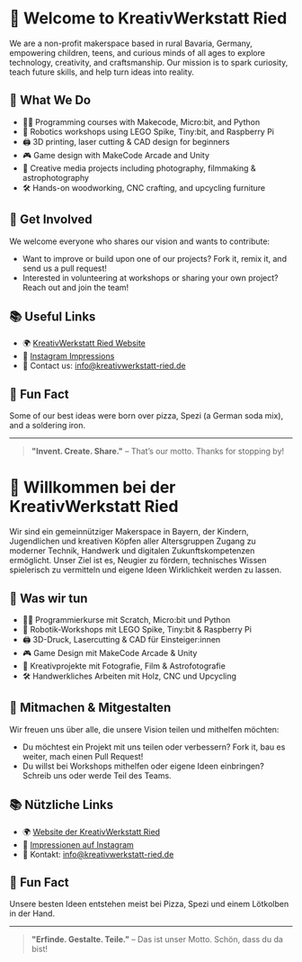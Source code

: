 # 👋 Welcome to KreativWerkstatt Ried

We are a non-profit makerspace based in rural Bavaria, Germany, empowering children, teens, and curious minds of all ages to explore technology, creativity, and craftsmanship. Our mission is to spark curiosity, teach future skills, and help turn ideas into reality.

## 🎯 What We Do

- 👩‍💻 Programming courses with Makecode, Micro:bit, and Python  
- 🤖 Robotics workshops using LEGO Spike, Tiny:bit, and Raspberry Pi  
- 🖨️ 3D printing, laser cutting & CAD design for beginners  
- 🎮 Game design with MakeCode Arcade and Unity  
- 📸 Creative media projects including photography, filmmaking & astrophotography  
- 🛠️ Hands-on woodworking, CNC crafting, and upcycling furniture

## 🌱 Get Involved

We welcome everyone who shares our vision and wants to contribute:
- Want to improve or build upon one of our projects? Fork it, remix it, and send us a pull request!
- Interested in volunteering at workshops or sharing your own project? Reach out and join the team!

## 📚 Useful Links

- 🌍 [KreativWerkstatt Ried Website](https://www.kreativwerkstatt-ried.de)  
- 📸 [Instagram Impressions](https://www.instagram.com/kreativwerkstatt.ried)  
- 💌 Contact us: info@kreativwerkstatt-ried.de

## 🧁 Fun Fact

Some of our best ideas were born over pizza, Spezi (a German soda mix), and a soldering iron.

---

> **"Invent. Create. Share."** – That’s our motto. Thanks for stopping by!

# 👋 Willkommen bei der KreativWerkstatt Ried

Wir sind ein gemeinnütziger Makerspace in Bayern, der Kindern, Jugendlichen und kreativen Köpfen aller Altersgruppen Zugang zu moderner Technik, Handwerk und digitalen Zukunftskompetenzen ermöglicht. Unser Ziel ist es, Neugier zu fördern, technisches Wissen spielerisch zu vermitteln und eigene Ideen Wirklichkeit werden zu lassen.

## 🎯 Was wir tun

- 👩‍💻 Programmierkurse mit Scratch, Micro:bit und Python
- 🤖 Robotik-Workshops mit LEGO Spike, Tiny:bit & Raspberry Pi
- 🖨️ 3D-Druck, Lasercutting & CAD für Einsteiger:innen
- 🎮 Game Design mit MakeCode Arcade & Unity
- 📸 Kreativprojekte mit Fotografie, Film & Astrofotografie
- 🛠️ Handwerkliches Arbeiten mit Holz, CNC und Upcycling

## 🌱 Mitmachen & Mitgestalten

Wir freuen uns über alle, die unsere Vision teilen und mithelfen möchten:
- Du möchtest ein Projekt mit uns teilen oder verbessern? Fork it, bau es weiter, mach einen Pull Request!
- Du willst bei Workshops mithelfen oder eigene Ideen einbringen? Schreib uns oder werde Teil des Teams.

## 📚 Nützliche Links

- 🌍 [Website der KreativWerkstatt Ried](https://www.kreativwerkstatt-ried.de)
- 📸 [Impressionen auf Instagram](https://www.instagram.com/kreativwerkstatt.ried)
- 💌 Kontakt: info@kreativwerkstatt-ried.de

## 🧁 Fun Fact

Unsere besten Ideen entstehen meist bei Pizza, Spezi und einem Lötkolben in der Hand.

---

> **"Erfinde. Gestalte. Teile."** – Das ist unser Motto. Schön, dass du da bist!
